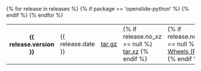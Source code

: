 <div class="releases indent">
  <table>
    {% for release in releases %}
      <tr class="{% cycle package: 'odd', 'even' %}">
        <th>{{ release.version }}</th>
        <td>{{ release.date }}</td>
        <td><a href="https://github.com/openslide/{{ package }}/releases/download/v{{ release.version }}/{{ package }}-{{ release.version }}.tar.gz">tar.gz</a></td>
        <td>
          {% if release.no_xz == null %}
            <a href="https://github.com/openslide/{{ package }}/releases/download/v{{ release.version }}/{{ package }}-{{ release.version }}.tar.xz">tar.xz</a>
          {% endif %}
        </td>
        {% if package == 'openslide-python' %}
          <td>
            {% if release.no_whl == null %}
              <a href="https://pypi.python.org/pypi/{{ package }}/{{ release.version }}#files">Wheels (PyPI)</a>
            {% endif %}
          </td>
        {% endif %}
      </tr>
    {% endfor %}
  </table>
</div>
